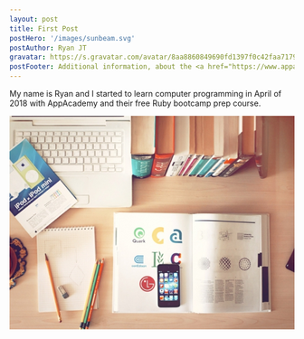 ```yaml
---
layout: post
title: First Post
postHero: '/images/sunbeam.svg'
postAuthor: Ryan JT
gravatar: https://s.gravatar.com/avatar/8aa8860849690fd1397f0c42faa71795?s=80
postFooter: Additional information, about the <a href="https://www.appacademy.io/bootcamp-prep/online?location=online" target="_blank">AppAcademy bootcamp prep</a>
---
```


My name is Ryan and I started to learn computer programming in April of 2018 with AppAcademy and their free Ruby bootcamp prep course. 

<img class="posts-image" src="/images/tech3.jpg" alt="site feb. 2020">